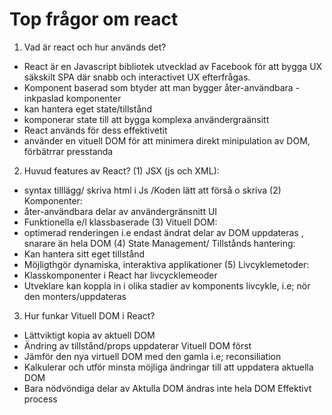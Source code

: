 # Top frågor om react
1. Vad är react och hur används det?
- React är en Javascript bibliotek utvecklad av Facebook för att bygga UX säkskilt SPA där snabb och interactivet UX efterfrågas.
- Komponent baserad som btyder att man bygger åter-användbara -inkpaslad komponenter 
- kan hantera eget state/tillstånd
- komponerar state till att bygga komplexa användergraänsitt
- React används för dess effektivetit
- använder en vituell DOM för att minimera direkt minipulation av DOM, förbätrrar presstanda

2. Huvud features av React?
(1) JSX (js och XML): 
- syntax tilllägg/ skriva html i Js /Koden lätt att förså o skriva
(2) Komponenter:
- åter-användbara delar av användergränsnitt UI
- Funktionella e/l klassbaserade
(3) Vituell DOM:
- optimerad renderingen i.e endast ändrat delar av DOM uppdateras , snarare än hela DOM
(4) State Management/ Tillstånds hantering:
- Kan hantera sitt eget tillstånd
- Möjligthgör dynamiska, interaktiva applikationer
(5) Livcyklemetoder:
- Klasskomponenter i React har livcycklemeoder
- Utveklare kan koppla in i olika stadier av komponents livcykle, i.e; nör den monters/uppdateras

3. Hur funkar Vituell DOM i React?
- Lättviktigt kopia av aktuell DOM
- Ändring av tillstånd/props uppdaterar Vituell DOM först
- Jämför den nya virtuell DOM med den gamla i.e; reconsiliation
- Kalkulerar och utför minsta möjliga ändringar till att uppdatera aktuella DOM 
- Bara nödvöndiga delar av Aktulla DOM ändras inte hela DOM Effektivt process

